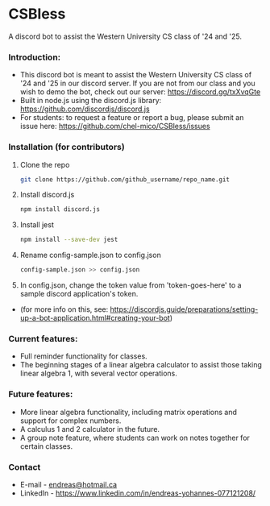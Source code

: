 # CSBless

A discord bot to assist the Western University CS class of '24 and '25.

### Introduction:
* This discord bot is meant to assist the Western University CS class of '24 and '25 in our discord server. If you are not from our class and you wish to demo the bot, check out our server: https://discord.gg/txXvqGte
* Built in node.js using the discord.js library: https://github.com/discordjs/discord.js
* For students: to request a feature or report a bug, please submit an issue here: https://github.com/chel-mico/CSBless/issues

### Installation (for contributors)

1. Clone the repo
   ```sh
   git clone https://github.com/github_username/repo_name.git
   ```
2. Install discord.js
   ```sh
   npm install discord.js
   ```
3. Install jest
   ```sh
   npm install --save-dev jest
   ```
4. Rename config-sample.json to config.json
   ```sh
   config-sample.json >> config.json
   ```
5. In config.json, change the token value from 'token-goes-here' to a sample discord application's token. 
* (for more info on this, see: https://discordjs.guide/preparations/setting-up-a-bot-application.html#creating-your-bot)

### Current features:
* Full reminder functionality for classes.
* The beginning stages of a linear algebra calculator to assist those taking linear algebra 1, with several vector operations.

### Future features:
* More linear algebra functionality, including matrix operations and support for complex numbers.
* A calculus 1 and 2 calculator in the future.
* A group note feature, where students can work on notes together for certain classes.

### Contact
* E-mail - endreas@hotmail.ca
* LinkedIn - https://www.linkedin.com/in/endreas-yohannes-077121208/
